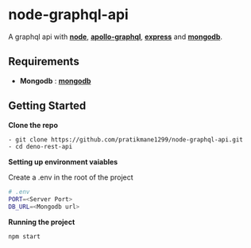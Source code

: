 # node-graphql-api
A graphql api with [**node**](https://nodejs.org/en/), [**apollo-graphql**](https://www.apollographql.com/), [**express**](https://expressjs.com/) and [**mongodb**](https://www.mongodb.com/).

## Requirements

- **Mongodb** : [**mongodb**](https://docs.mongodb.com/manual/installation/)

## Getting Started

**Clone the repo**

```bash
- git clone https://github.com/pratikmane1299/node-graphql-api.git
- cd deno-rest-api
```

**Setting up environment vaiables**

Create a .env in the root of the project

```sh
# .env
PORT=<Server Port>
DB_URL=<Mongodb url>
```

**Running the project**
```bash
npm start
```

